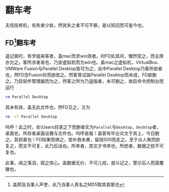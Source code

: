 # 翻车考

夫信技修机，有失者少矣，然其失之者不可不察，是以知旧而可鉴今也。

## FD[^1]翻车考

遥记彼时，有学姐来客者，盖mac而求win效者。时FD处其间，慨然受之，而主席亦允之。客所求者易也，乃安虚拟机而为win也。盖mac之虚拟机，VirtualBox、VMWare Fusion与Parallel Desktop皆可为之，此中Parallel Desktop乃客所欲者也，然FD念Fusion优而欲改之。然客曾试装Parallel Desktop而未成，FD欲删之。乃启软件管理器而为之，然客之所为乃盗版者，未可删之，故启命令控制台而运行

```bash
rm Parallel Desktop
```

其未有效，盖无此文件也，然FD见之，又为

```bash
rm -rf Parallel Desktop
```

呜呼！此之时，处\Users目录之下而删者实为`Parallel`与`Desktop`，`Desktop`者，桌面也，所存者桌面设置与文件也。呜呼哀哉！盖客有毕业论文于其上，今日删之，其损甚也！FD知果而惧之，尝补救未果，留钱500而走之。至于众人聚而欲复之，而文不可复，此乃后话也。所幸者，其文才书序也，所悲者，数据之损不可复也。

此事，闻之落泪，叙之惊心。盖数据无价，不可儿戏，是以记之，警示后人而莫覆辙也。

[^1]: 盖顾及当事人声誉，此乃当事人真名之MD5取其首尾也
